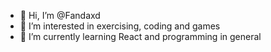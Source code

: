 - 👋 Hi, I’m @Fandaxd
- 👀 I’m interested in exercising, coding and games
- 🌱 I’m currently learning React and programming in general

<!---
Fandaxd/Fandaxd is a ✨ special ✨ repository because its `README.md` (this file) appears on your GitHub profile.
You can click the Preview link to take a look at your changes.
--->
